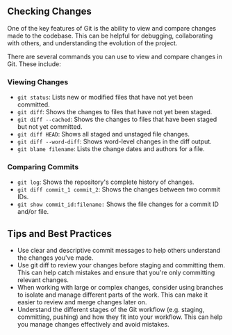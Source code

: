 ## Checking Changes

One of the key features of Git is the ability to view and compare changes made to the codebase. This can be helpful for debugging, collaborating with others, and understanding the evolution of the project.

There are several commands you can use to view and compare changes in Git. These include:

### Viewing Changes

* `git status`: Lists new or modified files that have not yet been committed.
* `git diff`: Shows the changes to files that have not yet been staged.
* `git diff --cached`: Shows the changes to files that have been staged but not yet committed.
* `git diff HEAD`: Shows all staged and unstaged file changes.
* `git diff --word-diff`: Shows word-level changes in the diff output.
* `git blame filename`: Lists the change dates and authors for a file.

### Comparing Commits

* `git log`: Shows the repository's complete history of changes.
* `git diff commit_1 commit_2`: Shows the changes between two commit IDs.
* `git show commit_id:filename:` Shows the file changes for a commit ID and/or file.

## Tips and Best Practices

* Use clear and descriptive commit messages to help others understand the changes you've made.
* Use git diff to review your changes before staging and committing them. This can help catch mistakes and ensure that you're only committing relevant changes.
* When working with large or complex changes, consider using branches to isolate and manage different parts of the work. This can make it easier to review and merge changes later on.
* Understand the different stages of the Git workflow (e.g. staging, committing, pushing) and how they fit into your workflow. This can help you manage changes effectively and avoid mistakes.
